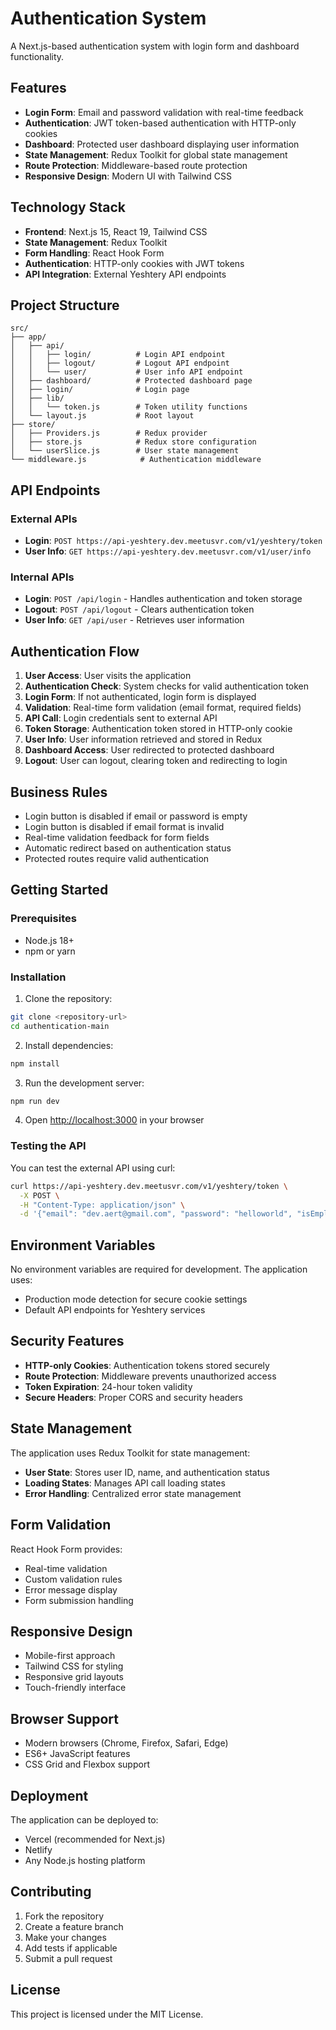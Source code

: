 # Authentication System

A Next.js-based authentication system with login form and dashboard functionality.

## Features

- **Login Form**: Email and password validation with real-time feedback
- **Authentication**: JWT token-based authentication with HTTP-only cookies
- **Dashboard**: Protected user dashboard displaying user information
- **State Management**: Redux Toolkit for global state management
- **Route Protection**: Middleware-based route protection
- **Responsive Design**: Modern UI with Tailwind CSS

## Technology Stack

- **Frontend**: Next.js 15, React 19, Tailwind CSS
- **State Management**: Redux Toolkit
- **Form Handling**: React Hook Form
- **Authentication**: HTTP-only cookies with JWT tokens
- **API Integration**: External Yeshtery API endpoints

## Project Structure

```
src/
├── app/
│   ├── api/
│   │   ├── login/          # Login API endpoint
│   │   ├── logout/         # Logout API endpoint
│   │   └── user/           # User info API endpoint
│   ├── dashboard/          # Protected dashboard page
│   ├── login/              # Login page
│   ├── lib/
│   │   └── token.js        # Token utility functions
│   └── layout.js           # Root layout
├── store/
│   ├── Providers.js        # Redux provider
│   ├── store.js            # Redux store configuration
│   └── userSlice.js        # User state management
└── middleware.js            # Authentication middleware
```

## API Endpoints

### External APIs

- **Login**: `POST https://api-yeshtery.dev.meetusvr.com/v1/yeshtery/token`
- **User Info**: `GET https://api-yeshtery.dev.meetusvr.com/v1/user/info`

### Internal APIs

- **Login**: `POST /api/login` - Handles authentication and token storage
- **Logout**: `POST /api/logout` - Clears authentication token
- **User Info**: `GET /api/user` - Retrieves user information

## Authentication Flow

1. **User Access**: User visits the application
2. **Authentication Check**: System checks for valid authentication token
3. **Login Form**: If not authenticated, login form is displayed
4. **Validation**: Real-time form validation (email format, required fields)
5. **API Call**: Login credentials sent to external API
6. **Token Storage**: Authentication token stored in HTTP-only cookie
7. **User Info**: User information retrieved and stored in Redux
8. **Dashboard Access**: User redirected to protected dashboard
9. **Logout**: User can logout, clearing token and redirecting to login

## Business Rules

- Login button is disabled if email or password is empty
- Login button is disabled if email format is invalid
- Real-time validation feedback for form fields
- Automatic redirect based on authentication status
- Protected routes require valid authentication

## Getting Started

### Prerequisites

- Node.js 18+
- npm or yarn

### Installation

1. Clone the repository:

```bash
git clone <repository-url>
cd authentication-main
```

2. Install dependencies:

```bash
npm install
```

3. Run the development server:

```bash
npm run dev
```

4. Open [http://localhost:3000](http://localhost:3000) in your browser

### Testing the API

You can test the external API using curl:

```bash
curl https://api-yeshtery.dev.meetusvr.com/v1/yeshtery/token \
  -X POST \
  -H "Content-Type: application/json" \
  -d '{"email": "dev.aert@gmail.com", "password": "helloworld", "isEmployee": true}'
```

## Environment Variables

No environment variables are required for development. The application uses:

- Production mode detection for secure cookie settings
- Default API endpoints for Yeshtery services

## Security Features

- **HTTP-only Cookies**: Authentication tokens stored securely
- **Route Protection**: Middleware prevents unauthorized access
- **Token Expiration**: 24-hour token validity
- **Secure Headers**: Proper CORS and security headers

## State Management

The application uses Redux Toolkit for state management:

- **User State**: Stores user ID, name, and authentication status
- **Loading States**: Manages API call loading states
- **Error Handling**: Centralized error state management

## Form Validation

React Hook Form provides:

- Real-time validation
- Custom validation rules
- Error message display
- Form submission handling

## Responsive Design

- Mobile-first approach
- Tailwind CSS for styling
- Responsive grid layouts
- Touch-friendly interface

## Browser Support

- Modern browsers (Chrome, Firefox, Safari, Edge)
- ES6+ JavaScript features
- CSS Grid and Flexbox support

## Deployment

The application can be deployed to:

- Vercel (recommended for Next.js)
- Netlify
- Any Node.js hosting platform

## Contributing

1. Fork the repository
2. Create a feature branch
3. Make your changes
4. Add tests if applicable
5. Submit a pull request

## License

This project is licensed under the MIT License.
